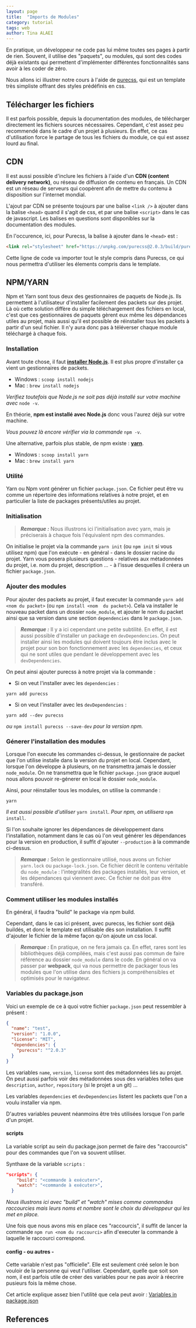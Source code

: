 ```yaml
---
layout: page
title:  "Imports de Modules"
category: tutorial
tags: web
author: Tina ALAEI
---
```



En pratique, un développeur ne code pas lui même toutes ses pages à partir de rien. Souvent, il utilise des 
"paquets", ou modules, qui sont des codes déjà existants qui permettent d'implémenter différentes fonctionnalités sans 
avoir à les coder de zéro. 

Nous allons ici illustrer notre cours à l'aide de [purecss](https://purecss.io/), qui est un template très simpliste 
offrant des styles prédéfinis en css.

## Télécharger les fichiers

Il est parfois possible, depuis la documentation des modules, de télécharger directement les fichiers sources 
nécessaires. Cependant, c'est assez peu recommendé dans le cadre d'un projet à plusieurs. En effet, ce cas 
d'utilisation force le partage de tous les fichiers du module, ce qui est assez lourd au final.

## CDN

Il est aussi possible d'inclure les fichiers à l'aide d'un **CDN (content delivery network)**, ou réseau de 
diffusion de 
contenu en français. Un CDN est un réseau de serveurs qui coopèrent afin de mettre du contenu à disposition sur 
l'internet mondial.

L'ajout par CDN se présente toujours par une balise `<link />` à ajouter dans la balise `<head>` quand il s'agit de 
css, et par une balise `<script>` dans le cas de javascript. Les balises en questions sont disponibles sur la 
documentation des modules.

En l'occurence, ici, pour Purecss, la balise à ajouter dans le `<head>` est :
~~~ html
<link rel="stylesheet" href="https://unpkg.com/purecss@2.0.3/build/pure-min.css" integrity="sha384-cg6SkqEOCV1NbJoCu11+bm0NvBRc8IYLRGXkmNrqUBfTjmMYwNKPWBTIKyw9mHNJ" crossorigin="anonymous">
~~~

Cette ligne de code va importer tout le style compris dans Purecss, ce qui nous permettra d'utiliser les élements 
compris dans le template.

## NPM/YARN


Npm et Yarn sont tous deux des gestionnaires de paquets de Node.js. Ils permettent à l'utilisateur d'installer 
facilement des packets sur des projet. Là où cette solution diffère du simple téléchargement des fichiers en local, 
c'est que ces gestionnaires de paquets gèrent eux même les dépendances utiles au projet, mais aussi qu'il est 
possible de réinstaller tous les packets à partir d'un seul fichier. Il n'y aura donc pas à téléverser chaque module 
téléchargé à chaque fois.

### Installation

Avant toute chose, il faut [**installer Node.js**](https://nodejs.org/en/download/package-manager/). Il est plus propre 
d'installer ça vient un 
gestionnaires de packets.

- Windows : ``scoop install nodejs``
- Mac : ``brew install nodejs``

_Verifiez toutefois que Node.js ne soit pas déjà installé sur votre machine avec_ ``node -v``.


En théorie, **npm est installé avec Node.js** donc vous l'aurez déjà sur votre machine.

_Vous pouvez là encore vérifier via la commande_ ``npm -v``.


Une alternative, parfois plus stable, de npm existe : [**yarn**](https://classic.yarnpkg.com/en/docs/install). 

- Windows : ``scoop install yarn``
- Mac : ``brew install yarn``

### Utilité

Yarn ou Npm vont générer un fichier ``package.json``. Ce fichier peut être vu comme un répertoire des informations 
relatives à notre projet, et en particulier la liste de packages présents/utiles au projet.


### Initialisation

> **_Remarque :_**  Nous illustrons ici l'initialisation avec yarn, mais je préciserais à chaque fois l'équivalent npm 
des commandes.

On initialise le projet via la commande ``yarn init`` (ou ``npm init`` si vous utilisez npm) que l'on exécute - en 
général - dans le dossier racine du projet. Yarn vous posera 
plusieurs questions - relatives aux métadonnées du projet, i.e. nom du projet, description ... - à 
l'issue desquelles il créera un fichier ``package.json``.

### Ajouter des modules

Pour ajouter des packets au projet, il faut executer la commande ``yarn add <nom du packet>`` (ou ``npm install <nom 
du packet>``). Cela va installer le nouveau packet dans un dossier ``node_module``, et ajouter le nom du packet 
ainsi que sa version dans une section ``dependencies`` dans le ``package.json``.

> **_Remarque :_**  Il y a ici cependant une petite subtilité. En effet, il est aussi possible d'installer un package
 en ``devDependencies``.
 On peut installer ainsi les modules qui doivent toujours être inclus avec le projet pour son
  bon fonctionnement avec les ``dependencies``, et ceux qui ne sont utiles que pendant le développement avec les
  ``devDependencies``.

On peut ainsi ajouter purecss à notre projet via la commande :
- Si on veut l'installer avec les ``dependencies`` :
~~~ console
yarn add purecss
~~~
- Si on veut l'installer avec les ``devDependencies`` :
~~~ console
yarn add --dev purecss
~~~
_ou_ ``npm install purecss --save-dev`` _pour la version npm._

### Génerer l'installation des modules

Lorsque l'on execute les commandes ci-dessus, le gestionnaire de packet que l'on utilise installe dans la version du 
projet en local. Cependant, lorsque l'on développe à plusieurs, on ne transmettra jamais le dossier ``node_module``. 
On ne transmettra que le fichier ``package.json`` grace auquel nous allons pouvoir re-génerer en local le dossier 
``node_module``.

Ainsi, pour réinstaller tous les modules, on utilise la commande :
~~~ console
yarn
~~~
_Il est aussi possible d'utiliser_ ``yarn install``. _Pour npm, on utilisera_ ``npm install``.

Si l'on souhaite ignorer les dépendances de développement dans l'installation, notamment dans le cas où l'on veut 
générer les dépendances pour la version en production, il suffit d'ajouter ``--production`` à la commande ci-dessus.


> **_Remarque :_**  Selon le gestionnaire utilisé, nous avons un fichier ``yarn.lock`` ou ``package-lock.json``. Ce 
fichier décrit le contenu véritable du ``node_module`` : l'integralités des packages installés, leur version, et 
les dépendances qui viennent avec. Ce fichier ne doit pas être transféré.

### Comment utiliser les modules installés

En général, il faudra "build" le package via npm build.

Cependant, dans le cas ici présent, avec purecss, les fichier sont déjà buildés, et donc le template est utilisable 
dès son installation. Il suffit d'ajouter le fichier de la même façon qu'on ajoute un css local.

> **_Remarque :_**  En pratique, on ne fera jamais ça. En effet, rares sont les bibliothèques déjà compilées, mais 
c'est aussi pas commun de faire référence au dossier ``node_module`` dans le code. En général on va passer par 
**webpack**, qui va nous permettre de packager tous les modules que l'on utilise dans des fichiers js 
compréhensibles et optimisés pour le navigateur.


### Variables du package.json

Voici un exemple de ce à quoi votre fichier ``package.json`` peut ressembler à présent :
~~~ json
{
  "name": "test",
  "version": "1.0.0",
  "license": "MIT",
  "dependencies": {
    "purecss": "^2.0.3"
  }
}
~~~

Les variables ``name``, ``version``, ``license`` sont des métadonnées liés au projet. On peut aussi parfois voir des 
métadonnées sous des variables telles que ``description``, ``author``, ``repository`` (si le projet a un git) ...

Les variables ``dependencies`` et ``devDependencies`` listent les packets que l'on a voulu installer via npm.

D'autres variables peuvent néanmoins être très utilisées lorsque l'on parle d'un projet.

#### scripts
La variable script au sein du package.json permet de faire des "raccourcis" pour des commandes que l'on va souvent 
utiliser.

Synthaxe de la variable ``scripts`` :
~~~ json
"scripts": {
    "build": "<commande à exécuter>",
    "watch": "<commande à exécuter>",
  }
~~~
_Nous illustrons ici avec "build" et "watch" mises comme commandes raccourcies mais leurs noms et nombre sont le choix du
 développeur qui les met en place._

Une fois que nous avons mis en place ces "raccourcis", il suffit de lancer la commande ``npm run <nom du raccourci>``
 afin d'executer la commande à laquelle le raccourci correspond.

#### config - ou autres -
Cette variable n'est pas "officielle". Elle est seulement créé selon le bon vouloir de la personne qui veut 
l'utiliser. Cependant, quelle que soit son nom, il est parfois utile de créer des variables pour ne pas avoir à 
réecrire pusieurs fois la même chose.

Cet article explique assez bien l'utilité que cela peut avoir : [Variables in package.json](https://brianchildress.co/variables-in-package-json/)

## References

